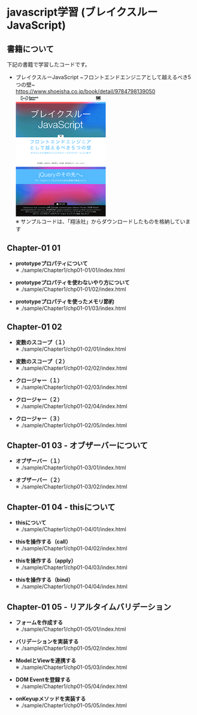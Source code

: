 # javascript学習 (ブレイクスルーJavaScript)

## 書籍について
下記の書籍で学習したコードです。
- ブレイクスルーJavaScript ~フロントエンドエンジニアとして越えるべき5つの壁~  
https://www.shoeisha.co.jp/book/detail/9784798139050  
![書籍](./book.png "ブレイクスルーJavaScript")  
※ サンプルコードは、「翔泳社」からダウンロードしたものを格納しています

## **Chapter-01 01**
  - **prototypeプロパティについて**  
  ※ ./sample/Chapter1/chp01-01/01/index.html

  - **prototypeプロパティを使わないやり方について**  
  ※ ./sample/Chapter1/chp01-01/02/index.html

  - **prototypeプロパティを使ったメモリ節約**  
  ※ ./sample/Chapter1/chp01-01/03/index.html

## **Chapter-01 02**

  - **変数のスコープ（１）**  
  ※ ./sample/Chapter1/chp01-02/01/index.html

  - **変数のスコープ（２）**  
  ※ ./sample/Chapter1/chp01-02/02/index.html

  - **クロージャー（１）**  
  ※ ./sample/Chapter1/chp01-02/03/index.html

  - **クロージャー（２）**  
  ※ ./sample/Chapter1/chp01-02/04/index.html

  - **クロージャー（３）**  
  ※ ./sample/Chapter1/chp01-02/05/index.html

## **Chapter-01 03 - オブザーバーについて**

  - **オブザーバー（１）**  
  ※ ./sample/Chapter1/chp01-03/01/index.html

  - **オブザーバー（２）**  
  ※ ./sample/Chapter1/chp01-03/02/index.html

## **Chapter-01 04 - thisについて**

  - **thisについて**  
  ※ ./sample/Chapter1/chp01-04/01/index.html

  - **thisを操作する（call）**  
  ※ ./sample/Chapter1/chp01-04/02/index.html

  - **thisを操作する（apply）**  
  ※ ./sample/Chapter1/chp01-04/03/index.html

  - **thisを操作する（bind）**  
  ※ ./sample/Chapter1/chp01-04/04/index.html

## **Chapter-01 05 - リアルタイムバリデーション**

  - **フォームを作成する**  
  ※ ./sample/Chapter1/chp01-05/01/index.html

  - **バリデーションを実装する**  
  ※ ./sample/Chapter1/chp01-05/02/index.html

  - **ModelとViewを連携する**  
  ※ ./sample/Chapter1/chp01-05/03/index.html

  - **DOM Eventを登録する**  
  ※ ./sample/Chapter1/chp01-05/04/index.html

  - **onKeyupメソッドを実装する**  
  ※ ./sample/Chapter1/chp01-05/05/index.html

